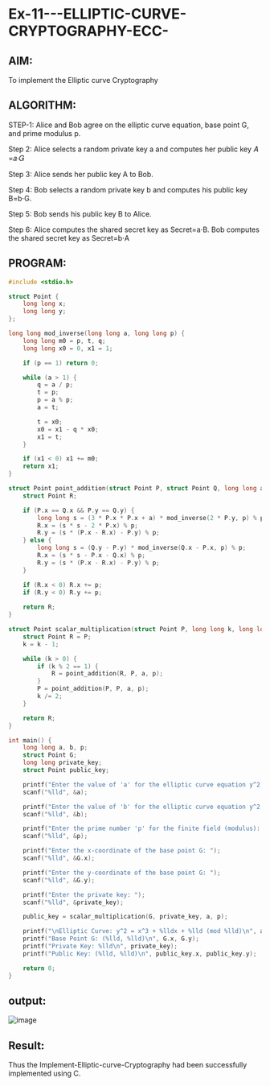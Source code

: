 # Ex-11---ELLIPTIC-CURVE-CRYPTOGRAPHY-ECC-
<h2>AIM:</h2>

To implement the Elliptic curve Cryptography

<h2>ALGORITHM:</h2>

STEP-1:
Alice and Bob agree on the elliptic curve equation, base point G, and prime modulus p.

Step 2:
Alice selects a random private key a and computes her public key 𝐴 =𝑎⋅𝐺

Step 3:
Alice sends her public key A to Bob.

Step 4:
Bob selects a random private key b and computes his public key B=b⋅G.

Step 5:
Bob sends his public key B to Alice.

Step 6:
Alice computes the shared secret key as Secret=a⋅B. Bob computes the shared secret key as
Secret=b⋅A

<h2>PROGRAM:</h2>

```c
#include <stdio.h>

struct Point {
    long long x;
    long long y;
};

long long mod_inverse(long long a, long long p) {
    long long m0 = p, t, q;
    long long x0 = 0, x1 = 1;

    if (p == 1) return 0;

    while (a > 1) {
        q = a / p;
        t = p;
        p = a % p;
        a = t;

        t = x0;
        x0 = x1 - q * x0;
        x1 = t;
    }

    if (x1 < 0) x1 += m0;
    return x1;
}

struct Point point_addition(struct Point P, struct Point Q, long long a, long long p) {
    struct Point R;

    if (P.x == Q.x && P.y == Q.y) {
        long long s = (3 * P.x * P.x + a) * mod_inverse(2 * P.y, p) % p;
        R.x = (s * s - 2 * P.x) % p;
        R.y = (s * (P.x - R.x) - P.y) % p;
    } else {
        long long s = (Q.y - P.y) * mod_inverse(Q.x - P.x, p) % p;
        R.x = (s * s - P.x - Q.x) % p;
        R.y = (s * (P.x - R.x) - P.y) % p;
    }

    if (R.x < 0) R.x += p;
    if (R.y < 0) R.y += p;
    
    return R;
}

struct Point scalar_multiplication(struct Point P, long long k, long long a, long long p) {
    struct Point R = P;
    k = k - 1;

    while (k > 0) {
        if (k % 2 == 1) {
            R = point_addition(R, P, a, p);
        }
        P = point_addition(P, P, a, p);
        k /= 2;
    }

    return R;
}

int main() {
    long long a, b, p;
    struct Point G;
    long long private_key;
    struct Point public_key;

    printf("Enter the value of 'a' for the elliptic curve equation y^2 = x^3 + ax + b (mod p): ");
    scanf("%lld", &a);

    printf("Enter the value of 'b' for the elliptic curve equation y^2 = x^3 + ax + b (mod p): ");
    scanf("%lld", &b);

    printf("Enter the prime number 'p' for the finite field (modulus): ");
    scanf("%lld", &p);

    printf("Enter the x-coordinate of the base point G: ");
    scanf("%lld", &G.x);

    printf("Enter the y-coordinate of the base point G: ");
    scanf("%lld", &G.y);

    printf("Enter the private key: ");
    scanf("%lld", &private_key);

    public_key = scalar_multiplication(G, private_key, a, p);

    printf("\nElliptic Curve: y^2 = x^3 + %lldx + %lld (mod %lld)\n", a, b, p);
    printf("Base Point G: (%lld, %lld)\n", G.x, G.y);
    printf("Private Key: %lld\n", private_key);
    printf("Public Key: (%lld, %lld)\n", public_key.x, public_key.y);

    return 0;
}
```

<h2>output:</h2>

![image](https://github.com/user-attachments/assets/c54ce79f-453e-402a-8712-76050462d2b1)

<h2>Result:</h2>

Thus the Implement-Elliptic-curve-Cryptography had been successfully implemented using C.


